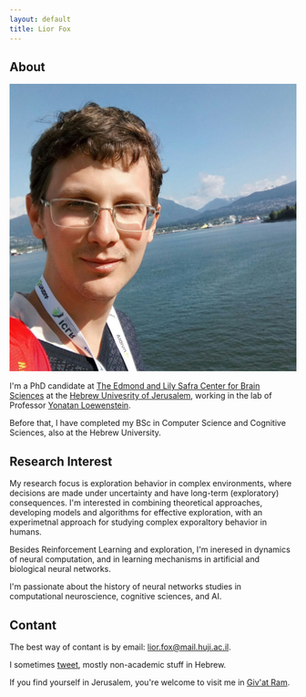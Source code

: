 ```yaml
---
layout: default
title: Lior Fox
---
```


## About

<img class="profile-picture" src="avatarsquare.jpg">

I'm a PhD candidate at [The Edmond and Lily Safra Center for Brain Sciences](https://elsc.huji.ac.il) at the [Hebrew Univesrity of Jerusalem](https://new.huji.ac.il/), working in the lab of Professor [Yonatan Loewenstein](https://loewenstein.huji.ac.il/). 

Before that, I have completed my BSc in Computer Science and Cognitive Sciences, also at the Hebrew University.

## Research Interest
My research focus is exploration behavior in complex environments, where decisions are made under uncertainty and have long-term (exploratory) consequences. I'm interested in combining theoretical approaches, developing models and algorithms for effective exploration, with an experimetnal approach for studying complex exporaltory behavior in humans.

Besides Reinforcement Learning and exploration, I'm ineresed in dynamics of neural computation, and in learning mechanisms in artificial and biological neural networks.

I'm passionate about the history of neural networks studies in computational neuroscience, cognitive sciences, and AI.

## Contant
The best way of contant is by email: [lior.fox@mail.huji.ac.il](mailto:lior.fox@mail.huji.ac.il). 

I sometimes [tweet](https://twitter.com/__lfx), mostly non-academic stuff in Hebrew.

If you find yourself in Jerusalem, you're welcome to visit me in [Giv'at Ram](https://goo.gl/maps/KcUpnmyK6838Gw8b6).